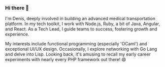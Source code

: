 ### Hi there 👋

I'm Denis, deeply involved in building an advanced medical transportation platform. In my tech toolkit, I work with Node.js, Ruby, a bit of Java, Angular, and React. As a Tech Lead, I guide teams to success, fostering growth and experience.

My interests include functional programming (especially 'OCaml') and exceptional UI/UX design. Occasionally, I explore networking with Go Lang and delve into Lisp. Looking back, it's amusing to recall my early career experiments with nearly every PHP framework out there! 😄
